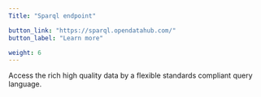 ```yaml
---
Title: "Sparql endpoint"

button_link: "https://sparql.opendatahub.com/"
button_label: "Learn more"

weight: 6
---
```


Access the rich high quality data by a flexible standards compliant query language. ​

